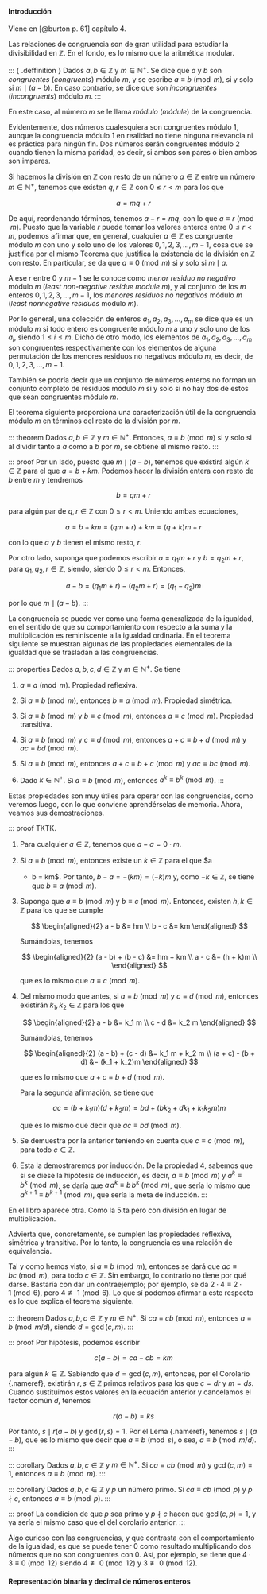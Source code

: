 



#### Introducción

Viene en [@burton p. 61] capítulo 4.

Las relaciones de congruencia son de gran utilidad para estudiar la
divisibilidad en $\mathbb{Z}$. En el fondo, es lo mismo que la aritmética
modular.

::: { .deffinition }
Dados $a, b \in \mathbb{Z}$ y $m \in \mathbb{N}^{+}$. Se dice que $a$ y $b$ son
_congruentes_ (_congruents_) módulo $m$, y se escribe $a \equiv b \pmod m$,
si y solo si $m \mid (a - b)$. En caso contrario, se dice que son
_incongruentes_ (_incongruents_) módulo $m$.
:::

En este caso, al número $m$ se le llama _módulo_ (_módule_) de la
congruencia.

Evidentemente, dos números cualesquiera son congruentes módulo 1, aunque la
congruencia módulo 1 en realidad no tiene ninguna relevancia ni es práctica
para ningún fin. Dos números serán congruentes módulo 2 cuando tienen la
misma paridad, es decir, si ambos son pares o bien ambos son impares.

Si hacemos la división en $\mathbb{Z}$ con resto de un número $a \in \mathbb{Z}$ entre
un número $m \in \mathbb{N}^{+}$, tenemos que existen $q, r \in \mathbb{Z}$ con $0
\leq r < m$ para los que

$$ a = mq + r $$

De aquí, reordenando términos, tenemos $a - r = mq$, con lo que $a \equiv r
\pmod m$. Puesto que la variable $r$ puede tomar los valores enteros entre
$0 \leq r < m$, podemos afirmar que, en general, cualquier $a \in \mathbb{Z}$ es
congruente módulo $m$ con uno y solo uno de los valores $0, 1, 2, 3, \ldots,
m-1$, cosa que se justifica por el mismo Teorema que justifica la existencia
de la división en $\mathbb{Z}$ con resto. En particular, se da que $a \equiv 0
\pmod m$ si y solo si $m \mid a$.

A ese $r$ entre 0 y $m-1$ se le conoce como _menor residuo no negativo_
módulo $m$ (_least non-negative residue module_ $m$), y al conjunto de los
$m$ enteros $0, 1, 2, 3, \ldots, m-1$, los _menores residuos no negativos_
módulo $m$ (_least nonnegative residues_ modulo $m$).

Por lo general, una colección de enteros $a_1, a_2, a_3, \ldots, a_m$ se
dice que es un módulo $m$ si todo entero es congruente módulo $m$ a uno y
solo uno de los $a_i$, siendo $1 \leq i \leq m$. Dicho de otro modo, los
elementos de $a_1, a_2, a_3, \ldots, a_m$ son congruentes respectivamente
con los elementos de alguna permutación de los menores residuos no negativos
módulo $m$, es decir, de $0, 1, 2, 3, \ldots, m-1$.

También se podría decir que un conjunto de números enteros no forman un
conjunto completo de residuos módulo $m$ si y solo si no hay dos de estos
que sean congruentes módulo $m$.

El teorema siguiente proporciona una caracterización útil de la congruencia
módulo $m$ en términos del resto de la división por $m$.

::: theorem
Dados $a, b \in \mathbb{Z}$ y $m \in \mathbb{N}^{+}$. Entonces, $a \equiv b \pmod m$
si y solo si al dividir tanto a $a$ como a $b$ por $m$, se obtiene el mismo
resto.
:::

::: proof
Por un lado, puesto que $m \mid (a - b)$, tenemos que existirá algún $k \in
\mathbb{Z}$ para el que $a = b + km$. Podemos hacer la división entera con resto
de $b$ entre $m$ y tendremos

$$ b = qm + r $$

para algún par de $q, r \in \mathbb{Z}$ con $0 \leq r < m$. Uniendo ambas
ecuaciones,

$$ a = b + km = (qm + r) + km = (q + k)m + r $$

con lo que $a$ y $b$ tienen el mismo resto, $r$.

Por otro lado, suponga que podemos escribir $a = q_1 m + r$ y $b = q_2 m +
r$, para $q_1, q_2, r \in \mathbb{Z}$, siendo, siendo $0 \leq r < m$. Entonces,

$$ a - b = (q_1 m + r) - (q_2 m + r) = (q_1 - q_2)m $$

por lo que $m \mid (a - b)$.
:::

La congruencia se puede ver como una forma generalizada de la igualdad, en
el sentido de que su comportamiento con respecto a la suma y la
multiplicación es reminiscente a la igualdad ordinaria. En el teorema
siguiente se muestran algunas de las propiedades elementales de la igualdad
que se trasladan a las congruencias.

::: properties
Dados $a, b, c, d \in \mathbb{Z}$ y $m \in \mathbb{N}^{+}$. Se tiene

1.  $a \equiv a \pmod m$. Propiedad reflexiva.

2.  Si $a \equiv b \pmod m$, entonces $b \equiv a \pmod m$. Propiedad
    simétrica.

3.  Si $a \equiv b \pmod m$ y $b \equiv c \pmod m$, entonces $a \equiv c
    \pmod m$. Propiedad transitiva.

4.  Si $a \equiv b \pmod m$ y $c \equiv d \pmod m$, entonces $a+c \equiv b+d
    \pmod m$ y $ac \equiv bd \pmod m$.

5.  Si $a \equiv b \pmod m$, entonces $a+c \equiv b+c \pmod m$ y $ac \equiv
    bc \pmod m$.

6.  Dado $k \in \mathbb{N}^{+}$. Si $a \equiv b \pmod m$, entonces $a^k \equiv
    b^k \pmod m$.
:::

Estas propiedades son muy útiles para operar con las congruencias, como
veremos luego, con lo que conviene aprendérselas de memoria. Ahora, veamos
sus demostraciones.

::: proof
TKTK.

1.  Para cualquier $a \in \mathbb{Z}$, tenemos que $a - a = 0\cdot m$.

2.  Si $a \equiv b \pmod m$, entonces existe un $k \in \mathbb{Z}$ para el que $a
    - b = km$. Por tanto, $b - a = {-(km)} = ({-k})m$ y, como ${-k} \in
    \mathbb{Z}$, se tiene que $b \equiv a \pmod m$.

3.  Suponga que $a \equiv b \pmod m$ y $b \equiv c \pmod m$. Entonces,
    existen $h, k \in \mathbb{Z}$ para los que se cumple

    $$
    \begin{aligned}{2}
      a - b &= hm \\
      b - c &= km
    \end{aligned}
    $$

    Sumándolas, tenemos

    $$
    \begin{aligned}{2}
      (a - b) + (b - c)   &= hm + km \\
      a - c               &= (h + k)m \\
    \end{aligned}
    $$

    que es lo mismo que $a \equiv c \pmod m$.

4.  Del mismo modo que antes, si $a \equiv b \pmod m$ y $c \equiv d \pmod
    m$, entonces existirán $k_1, k_2 \in \mathbb{Z}$ para los que

    $$
    \begin{aligned}{2}
      a - b   &= k_1 m \\
      c - d   &= k_2 m
    \end{aligned}
    $$

    Sumándolas, tenemos

    $$
    \begin{aligned}{2}
      (a - b) + (c - d)   &= k_1 m + k_2 m \\
      (a + c) - (b + d)   &= (k_1 + k_2)m
    \end{aligned}
    $$

    que es lo mismo que $a + c \equiv b + d \pmod m$.

    Para la segunda afirmación, se tiene que

    $$ ac = (b + k_1 m)(d + k_2 m) = bd + (bk_2 + dk_1 + k_1 k_2 m)m $$

    que es lo mismo que decir que $ac \equiv bd \pmod m$.

5.  Se demuestra por la anterior teniendo en cuenta que $c \equiv c \pmod
    m$, para todo $c \in \mathbb{Z}$.

6.  Esta la demostraremos por inducción. De la propiedad 4, sabemos que si
    se diese la hipótesis de inducción, es decir, $a \equiv b \pmod m$ y
    $a^k \equiv b^k \pmod m$, se daría que $a \, a^k \equiv b \, b^k \pmod
    m$, que sería lo mismo que $a^{k+1} \equiv b^{k+1} \pmod m$, que sería
    la meta de inducción.
:::

En el libro aparece otra. Como la 5.ta pero con división en lugar de
multiplicación.

Advierta que, concretamente, se cumplen las propiedades reflexiva, simétrica
y transitiva. Por lo tanto, la congruencia es una relación de equivalencia.

Tal y como hemos visto, si $a \equiv b \pmod m$, entonces se dará que $ac
\equiv bc \pmod m$, para todo $c \in \mathbb{Z}$. Sin embargo, lo contrario no
tiene por qué darse. Bastaría con dar un contraejemplo; por ejemplo, se da
$2 \cdot 4 \equiv 2 \cdot 1 \pmod 6$, pero $4 \not\equiv 1 \pmod 6$. Lo que
sí podemos afirmar a este respecto es lo que explica el teorema siguiente.

::: theorem
Dados $a, b, c \in \mathbb{Z}$ y $m \in \mathbb{N}^{+}$. Si $ca \equiv cb \pmod m$,
entonces $a \equiv b \pmod {m/d}$, siendo $d = \gcd(c, m)$.
:::

::: proof
Por hipótesis, podemos escribir

$$ c(a - b) = ca - cb = km $$

para algún $k \in \mathbb{Z}$. Sabiendo que $d = \gcd(c, m)$, entonces, por el
Corolario [](#cor-mcd-div-mcd){.nameref}, existirán $r, s \in \mathbb{Z}$ primos
relativos para los que $c = dr$ y $m = ds$. Cuando sustituimos estos valores
en la ecuación anterior y cancelamos el factor común $d$, tenemos

$$ r(a - b) = ks $$

Por tanto, $s \mid r(a - b)$ y $\gcd(r, s) = 1$. Por el Lema
[](#th-lema-euclides){.nameref}, tenemos $s \mid (a - b)$, que es lo mismo
que decir que $a \equiv b \pmod s$, o sea, $a \equiv b \pmod {m/d}$.
:::

::: corollary
Dados $a, b, c \in \mathbb{Z}$ y $m \in \mathbb{N}^{+}$. Si $ca \equiv cb \pmod m$ y
$\gcd(c, m) = 1$, entonces $a \equiv b \pmod m$.
:::

::: corollary
Dados $a, b, c \in \mathbb{Z}$ y $p$ un número primo. Si $ca \equiv cb \pmod p$ y
$p \nmid c$, entonces $a \equiv b \pmod p$.
:::

::: proof
La condición de que $p$ sea primo y $p \nmid c$ hacen que $\gcd(c, p) = 1$,
y ya sería el mismo caso que el del corolario anterior.
:::

Algo curioso con las congruencias, y que contrasta con el comportamiento de
la igualdad, es que se puede tener 0 como resultado multiplicando dos
números que no son congruentes con 0. Así, por ejemplo, se tiene que $4
\cdot 3 \equiv 0 \pmod {12}$ siendo $4 \not\equiv 0 \pmod {12}$ y $3
\not\equiv 0 \pmod {12}$.





#### Representación binaria y decimal de números enteros






